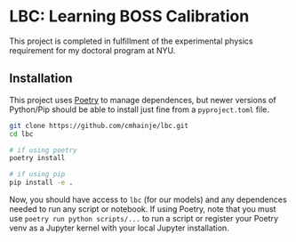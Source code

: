 # LBC: Learning BOSS Calibration

This project is completed in fulfillment of the experimental physics
requirement for my doctoral program at NYU.

## Installation

This project uses [Poetry](https://python-poetry.org/) to manage dependences,
but newer versions of Python/Pip should be able to install just fine from a
`pyproject.toml` file.

```bash
git clone https://github.com/cmhainje/lbc.git
cd lbc

# if using poetry
poetry install

# if using pip
pip install -e .
```

Now, you should have access to `lbc` (for our models) and any dependences needed
to run any script or notebook. If using Poetry, note that you must use
`poetry run python scripts/...` to run a script or register your Poetry venv as
a Jupyter kernel with your local Jupyter installation.
